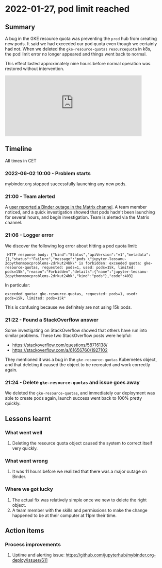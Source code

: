 # 2022-01-27, pod limit reached

## Summary

A bug in the GKE resource quota was preventing the `prod` hub from creating new pods.
It said we had exceeded our pod quota even though we certainly had not.
When we deleted the `gke-resource-quotas` `resourcequota` in k8s, the pod limit error no longer appeared and things went back to normal.

This effect lasted approximately nine hours before normal operation was restored without intervention.

<iframe src="https://grafana.mybinder.org/d-solo/fLoQvRHmk/status?orgId=1&from=1654149587937&to=1654207111545&panelId=2" width="450" height="200" frameborder="0"></iframe>

## Timeline

All times in CET

### 2022-06-02 10:00 - Problem starts

mybinder.org stopped successfully launching any new pods.

### 21:00 - Team alerted

A [user reported a Binder outage in the Matrix channel](https://matrix.to/#/!FUpHWAzqkjcOgkhmHS:petrichor.me/$yvbn4wMMghzF0COGPEVckE_1i7535UL5NLRc6Xlpu34?via=petrichor.me&via=gitter.im&via=matrix.org).
A team member noticed, and a quick investigation showed that pods hadn't been launching for several hours, and begin investigation.
Team is alerted via the Matrix channel.

### 21:06 - Logger error

We discover the following log error about hitting a pod quota limit:

```
 HTTP response body: {"kind":"Status","apiVersion":"v1","metadata":{},"status":"Failure","message":"pods \"jupyter-leosamu-2dpythonmoocproblems-2drkut24bk\" is forbidden: exceeded quota: gke-resource-quotas, requested: pods=1, used: pods=15k, limited: pods=15k","reason":"Forbidden","details":{"name":"jupyter-leosamu-2dpythonmoocproblems-2drkut24bk","kind":"pods"},"code":403}
 ```

In particular:

```
exceeded quota: gke-resource-quotas, requested: pods=1, used: pods=15k, limited: pods=15k"
```

This is confusing because we definitely are not using 15k pods.

### 21:22 - Found a StackOverflow answer

Some investigating on StackOverflow showed that others have run into similar problems.
These two StackOverflow posts were helpful:

- https://stackoverflow.com/questions/58716138/
- https://stackoverflow.com/a/61656760/1927102

They mentioned it was a bug in the `gke-resource-quotas` Kubernetes object, and that deleting it caused the object to be recreated and work correctly again.

### 21:24 - Delete `gke-resource-quotas` and issue goes away

We deleted the `gke-resource-quotas`, and immediately our deployment was able to create pods again, launch success went back to 100% pretty quickly.

## Lessons learnt

### What went well

1. Deleting the resource quota object caused the system to correct itself very quickly.

### What went wrong

1. It was 11 hours before we realized that there was a major outage on Binder.

### Where we got lucky

1. The actual fix was relatively simple once we new to delete the right object.
1. A team member with the skills and permissions to make the change happened to be at their computer at 11pm their time.

## Action items

### Process improvements

1. Uptime and alerting issue: https://github.com/jupyterhub/mybinder.org-deploy/issues/611
